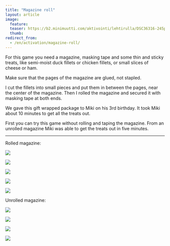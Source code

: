 ```yaml
---
title: "Magazine roll"
layout: article
image:
  feature:
  teaser: https://b2.minimuutti.com/aktivointi/lehtirulla/DSC36316-245px.jpg
  thumb:
redirect_from:
  - /en/activation/magazine-roll/
---
```


For this game you need a magazine, masking tape and some thin and sticky treats, like semi-moist duck fillets or chicken fillets, or small slices of cheese or ham.

Make sure that the pages of the magazine are glued, not stapled.

I cut the fillets into small pieces and put them in between the pages, near the center of the magazine. Then I rolled the magazine and secured it with masking tape at both ends.

We gave this gift wrapped package to Miki on his 3rd birthday. It took Miki about 10 minutes to get all the treats out.

First you can try this game without rolling and taping the magazine. From an unrolled magazine Miki was able to get the treats out in five minutes.

---

Rolled magazine:

![](https://b2.minimuutti.com/aktivointi/lehtirulla/DSC36316-800px.jpg)

![](https://b2.minimuutti.com/aktivointi/lehtirulla/DSC36330-800px.jpg)

![](https://b2.minimuutti.com/aktivointi/lehtirulla/DSC36415-800px.jpg)

![](https://b2.minimuutti.com/aktivointi/lehtirulla/DSC36428-800px.jpg)

![](https://b2.minimuutti.com/aktivointi/lehtirulla/DSC36439-800px.jpg)

Unrolled magazine:

![](https://b2.minimuutti.com/aktivointi/lehtirulla/DSC36306-800px.jpg)

![](https://b2.minimuutti.com/aktivointi/lehtirulla/DSC36181-800px.jpg)

![](https://b2.minimuutti.com/aktivointi/lehtirulla/DSC36120-800px.jpg)

![](https://b2.minimuutti.com/aktivointi/lehtirulla/DSC36290-800px.jpg)
